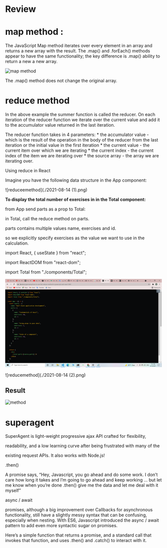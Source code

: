 # Review

# map method :

The JavaScript Map method iterates over every element in an array and returns a new array with the result. The .map() and .forEach() methods appear to have the same functionality; the key difference is .map() ability to return a new a new array.


![ map method](https://res.cloudinary.com/practicaldev/image/fetch/s--IHKam6vP--/c_limit%2Cf_auto%2Cfl_progressive%2Cq_auto%2Cw_880/https://thepracticaldev.s3.amazonaws.com/i/cp0c15zovhapyiyq13zk.png)

The .map() method does not change the original array.

# reduce method


In the above example the summer function is called the reducer. On each iteration of the reducer function we iterate over the current value and add it to the accumulator value returned in the last iteration.

The reducer function takes in 4 parameters: * the accumulator value - which is the result of the operation in the body of the reducer from the last iteration or the initial value in the first iteration * the current value - the current item over which we are iterating * the current index - the current index of the item we are iterating over * the source array - the array we are iterating over.


Using reduce in React

Imagine you have the following data structure in the App component:



   ![reduceemethod](./2021-08-14 (1).png)



  **To display the total number of exercises in in the Total component:**

from App send parts as a prop to Total:

in Total, call the reduce method on parts.

parts contains multiple values name, exercises and id.

so we explicitly specify exercises as the value we want to use in the calculation.

import React, { useState } from "react";

import ReactDOM from "react-dom";

import Total from "./components/Total";


![array](./2021-08-14.png)




![reducemethod](./2021-08-14 (2).png)

## Result 
![method](https://res.cloudinary.com/practicaldev/image/fetch/s--1CKBORMO--/c_limit%2Cf_auto%2Cfl_progressive%2Cq_auto%2Cw_880/https://thepracticaldev.s3.amazonaws.com/i/2407xvxejocp7jeju2qm.jpeg)




# superagent
SuperAgent is light-weight progressive ajax API crafted for flexibility,

readability, and a low learning curve after being frustrated with many of the 

existing request APIs. It also works with Node.js!


.then() 

A promise says, “Hey, Javascript, you go ahead and do some work. I don’t care how long it takes and I’m going to go ahead and keep working … but let me know when you’re done .then() give me the data and let me deal with it myself”

async / await

promises, although a big improvement over Callbacks for asynchronous functionality, still have a slightly messy syntax that can be confusing, especially when nesting. With ES6, Javascript introduced the async / await pattern to add even more syntactic sugar on promises.

Here’s a simple function that returns a promise, and a standard call that invokes that function, and uses .then() and .catch() to interact with it.
